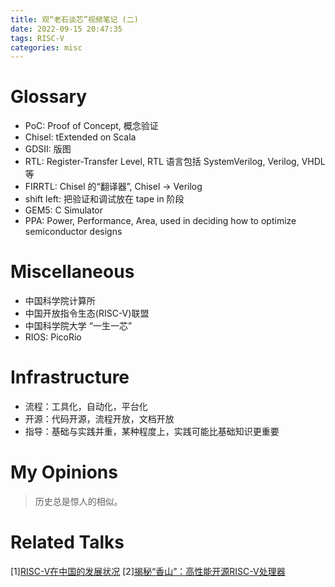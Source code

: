 ```yaml
---
title: 观“老石谈芯”视频笔记 (二)
date: 2022-09-15 20:47:35
tags: RISC-V 
categories: misc
---
```


# Glossary

- PoC: Proof of Concept, 概念验证
- Chisel: tExtended on Scala
- GDSII: 版图
- RTL: Register-Transfer Level, RTL 语言包括 SystemVerilog, Verilog, VHDL等 
- FIRRTL: Chisel 的“翻译器”, Chisel -> Verilog
- shift left: 把验证和调试放在 tape in 阶段
- GEM5: C Simulator
- PPA: Power, Performance, Area, used in deciding how to optimize semiconductor designs

# Miscellaneous

- 中国科学院计算所
- 中国开放指令生态(RISC-V)联盟
- 中国科学院大学 “一生一芯”
- RIOS: PicoRio

# Infrastructure

- 流程：工具化，自动化，平台化
- 开源：代码开源，流程开放，文档开放
- 指导：基础与实践并重，某种程度上，实践可能比基础知识更重要

# My Opinions

> 历史总是惊人的相似。

# Related Talks

[1][RISC-V在中国的发展状况](https://www.bilibili.com/video/BV1oV41127Hy/?spm_id_from=333.788.recommend_more_video.13&vd_source=b3ba1ad08e1b41cd7118d8dd88f0e670)
[2][揭秘“香山”：高性能开源RISC-V处理器](https://www.bilibili.com/video/BV1Mf4y1b7hm?spm_id_from=333.337.search-card.all.click&vd_source=b3ba1ad08e1b41cd7118d8dd88f0e670)

